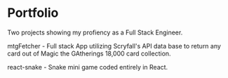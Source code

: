# Portfolio
Two projects showing my profiency as a Full Stack Engineer. 

mtgFetcher - Full stack App utilizing Scryfall's API data base to return any card out of Magic the GAtherings 18,000 card collection.

react-snake - Snake mini game coded entirely in React. 
